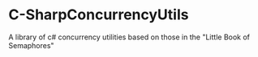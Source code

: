 C-SharpConcurrencyUtils
=======================

A library of c# concurrency utilities based on those in the "Little Book of Semaphores"
